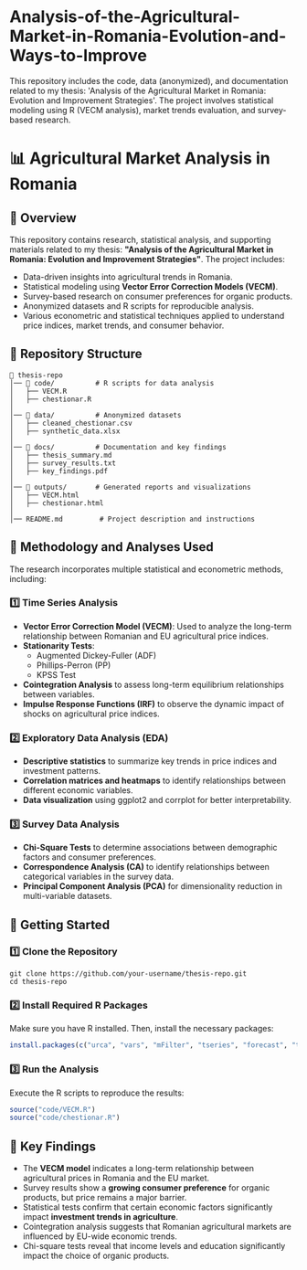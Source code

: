 # Analysis-of-the-Agricultural-Market-in-Romania-Evolution-and-Ways-to-Improve
This repository includes the code, data (anonymized), and documentation related to my thesis: 'Analysis of the Agricultural Market in Romania: Evolution and Improvement Strategies'. The project involves statistical modeling using R (VECM analysis), market trends evaluation, and survey-based research.

# 📊 Agricultural Market Analysis in Romania

## 📌 Overview
This repository contains research, statistical analysis, and supporting materials related to my thesis: **"Analysis of the Agricultural Market in Romania: Evolution and Improvement Strategies"**. The project includes:

- Data-driven insights into agricultural trends in Romania.
- Statistical modeling using **Vector Error Correction Models (VECM)**.
- Survey-based research on consumer preferences for organic products.
- Anonymized datasets and R scripts for reproducible analysis.
- Various econometric and statistical techniques applied to understand price indices, market trends, and consumer behavior.

## 📁 Repository Structure
```
📂 thesis-repo
│── 📂 code/          # R scripts for data analysis
│   ├── VECM.R
│   ├── chestionar.R
│
│── 📂 data/          # Anonymized datasets
│   ├── cleaned_chestionar.csv
│   ├── synthetic_data.xlsx
│
│── 📂 docs/          # Documentation and key findings
│   ├── thesis_summary.md
│   ├── survey_results.txt
│   ├── key_findings.pdf
│
│── 📂 outputs/       # Generated reports and visualizations
│   ├── VECM.html
│   ├── chestionar.html
│
│── README.md         # Project description and instructions
```

## 🔬 Methodology and Analyses Used
The research incorporates multiple statistical and econometric methods, including:

### **1️⃣ Time Series Analysis**
- **Vector Error Correction Model (VECM)**: Used to analyze the long-term relationship between Romanian and EU agricultural price indices.
- **Stationarity Tests**:
  - Augmented Dickey-Fuller (ADF)
  - Phillips-Perron (PP)
  - KPSS Test
- **Cointegration Analysis** to assess long-term equilibrium relationships between variables.
- **Impulse Response Functions (IRF)** to observe the dynamic impact of shocks on agricultural price indices.

### **2️⃣ Exploratory Data Analysis (EDA)**
- **Descriptive statistics** to summarize key trends in price indices and investment patterns.
- **Correlation matrices and heatmaps** to identify relationships between different economic variables.
- **Data visualization** using ggplot2 and corrplot for better interpretability.

### **3️⃣ Survey Data Analysis**
- **Chi-Square Tests** to determine associations between demographic factors and consumer preferences.
- **Correspondence Analysis (CA)** to identify relationships between categorical variables in the survey data.
- **Principal Component Analysis (PCA)** for dimensionality reduction in multi-variable datasets.

## 🚀 Getting Started
### **1️⃣ Clone the Repository**
```
git clone https://github.com/your-username/thesis-repo.git
cd thesis-repo
```

### **2️⃣ Install Required R Packages**
Make sure you have R installed. Then, install the necessary packages:
```r
install.packages(c("urca", "vars", "mFilter", "tseries", "forecast", "tidyverse", "stargazer", "Metrics", "readxl", "aTSA", "tsDyn", "dynlm", "corrplot", "factoextra", "FactoMineR", "openxlsx", "ca"))
```

### **3️⃣ Run the Analysis**
Execute the R scripts to reproduce the results:
```r
source("code/VECM.R")
source("code/chestionar.R")
```

## 📌 Key Findings
- The **VECM model** indicates a long-term relationship between agricultural prices in Romania and the EU market.
- Survey results show a **growing consumer preference** for organic products, but price remains a major barrier.
- Statistical tests confirm that certain economic factors significantly impact **investment trends in agriculture**.
- Cointegration analysis suggests that Romanian agricultural markets are influenced by EU-wide economic trends.
- Chi-square tests reveal that income levels and education significantly impact the choice of organic products.


